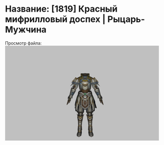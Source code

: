 # Название: [1819] Красный мифрилловый доспех | Рыцарь-Мужчина

Просмотр файла:
![p000008.png](p000008.png)